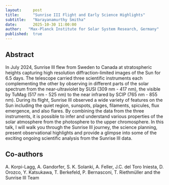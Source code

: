 ```yaml
---
layout:     post
title:      "Sunrise III Flight and Early Science Highlights"
subtitle:   "Narayanamurthy Smitha" 
date:       2025-10-30 11:00:00
author:   "Max-Planck Institute for Solar System Research, Germany"
published:  true
---
```


## Abstract
In July 2024, Sunrise III flew from Sweden to Canada at stratospheric heights capturing high resolution diffraction-limited images of the Sun for 6.5 days. The telescope carried three scientific instruments each complementing the other by observing in different parts of the solar spectrum from the near-ultraviolet by SUSI (309 nm - 417 nm), the visible by TuMag (517 nm - 525 nm) to the near infrared by SCIP (765 nm - 855 nm). During its flight, Sunrise III observed a wide variety of features on the Sun including the quiet region, sunspots, plages, filaments, spicules, flux emergence, and also flares.  By combining the data from the three instruments, it is possible to infer and understand various properties of the solar atmosphere from the photosphere to the upper chromosphere.  In this talk, I will walk you through the Sunrise III journey, the science planning, present observational highlights and provide a glimpse into some of the exciting ongoing scientific analysis from the Sunrise III data. 

## Co-authors
A. Korpi-Lagg, A. Gandorfer, S. K. Solanki, A. Feller, J.C. del Toro Iniesta, D. Orozco, Y. Katsukawa, T. Berkefeld, P. Bernasconi, T. Riethmüller and the Sunrise III Team

